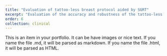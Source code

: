 ```yaml
---
title: "Evaluation of tattoo-less breast protocol aided by SGRT"
excerpt: "Evaluation of the accuracy and robustness of the tattoo-less setup approach for the right-breast treatment aided by AlignRT TM <br/><img src='/images/500x300.png'>"
order: 6
collection: clinical
---
```


This is an item in your portfolio. It can be have images or nice text. If you name the file .md, it will be parsed as markdown. If you name the file .html, it will be parsed as HTML. 
